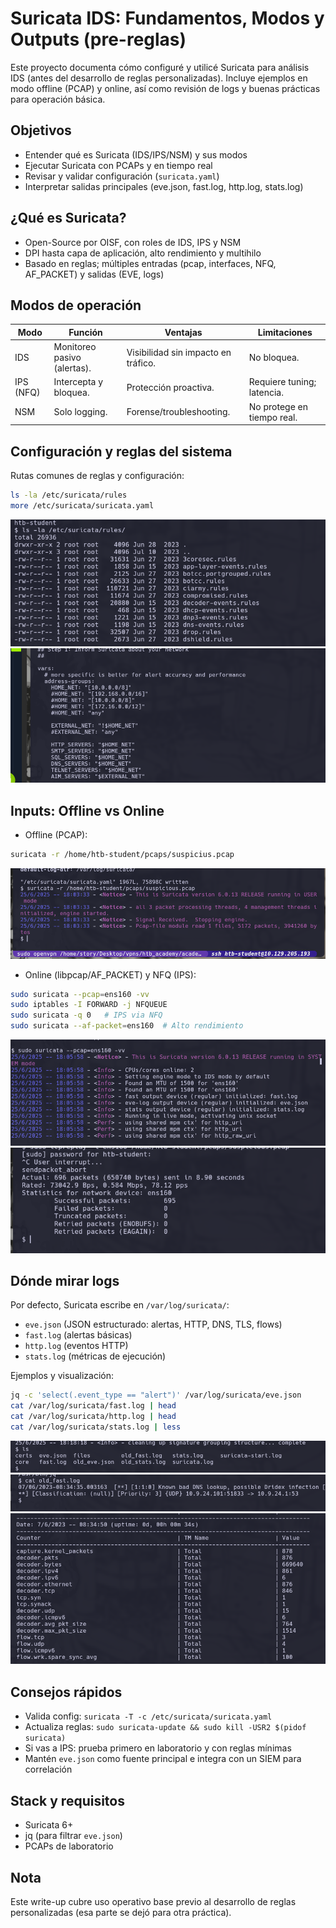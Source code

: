 # Suricata IDS: Fundamentos, Modos y Outputs (pre-reglas)

Este proyecto documenta cómo configuré y utilicé Suricata para análisis IDS (antes del desarrollo de reglas personalizadas). Incluye ejemplos en modo offline (PCAP) y online, así como revisión de logs y buenas prácticas para operación básica.

## Objetivos
- Entender qué es Suricata (IDS/IPS/NSM) y sus modos
- Ejecutar Suricata con PCAPs y en tiempo real
- Revisar y validar configuración (`suricata.yaml`)
- Interpretar salidas principales (eve.json, fast.log, http.log, stats.log)

## ¿Qué es Suricata?
- Open-Source por OISF, con roles de IDS, IPS y NSM
- DPI hasta capa de aplicación, alto rendimiento y multihilo
- Basado en reglas; múltiples entradas (pcap, interfaces, NFQ, AF_PACKET) y salidas (EVE, logs)

## Modos de operación
| Modo | Función | Ventajas | Limitaciones |
|---|---|---|---|
| IDS | Monitoreo pasivo (alertas). | Visibilidad sin impacto en tráfico. | No bloquea. |
| IPS (NFQ) | Intercepta y bloquea. | Protección proactiva. | Requiere tuning; latencia. |
| NSM | Solo logging. | Forense/troubleshooting. | No protege en tiempo real. |

## Configuración y reglas del sistema
Rutas comunes de reglas y configuración:

```bash
ls -la /etc/suricata/rules
more /etc/suricata/suricata.yaml
```

![Listado de reglas](./images/Pasted%20image%2020250625115253.png)
![suricata.yaml](./images/Pasted%20image%2020250625115422.png)

## Inputs: Offline vs Online
- Offline (PCAP):
```bash
suricata -r /home/htb-student/pcaps/suspicius.pcap
```

![PCAP offline](./images/Pasted%20image%2020250625120137.png)

- Online (libpcap/AF_PACKET) y NFQ (IPS):
```bash
sudo suricata --pcap=ens160 -vv
sudo iptables -I FORWARD -j NFQUEUE
sudo suricata -q 0   # IPS via NFQ
sudo suricata --af-packet=ens160  # Alto rendimiento
```

![Interfaz online](./images/Pasted%20image%2020250625120437.png)
![AF_PACKET + replay](./images/Pasted%20image%2020250625121518.png)

## Dónde mirar logs
Por defecto, Suricata escribe en `/var/log/suricata/`:
- `eve.json` (JSON estructurado: alertas, HTTP, DNS, TLS, flows)
- `fast.log` (alertas básicas)
- `http.log` (eventos HTTP)
- `stats.log` (métricas de ejecución)

Ejemplos y visualización:
```bash
jq -c 'select(.event_type == "alert")' /var/log/suricata/eve.json
cat /var/log/suricata/fast.log | head
cat /var/log/suricata/http.log | head
cat /var/log/suricata/stats.log | less
```

![Logs en /var/log/suricata](./images/Pasted%20image%2020250625121613.png)
![fast.log](./images/Pasted%20image%2020250625122425.png)
![stats.log](./images/Pasted%20image%2020250625122553.png)

## Consejos rápidos
- Valida config: `suricata -T -c /etc/suricata/suricata.yaml`
- Actualiza reglas: `sudo suricata-update && sudo kill -USR2 $(pidof suricata)`
- Si vas a IPS: prueba primero en laboratorio y con reglas mínimas
- Mantén `eve.json` como fuente principal e integra con un SIEM para correlación

## Stack y requisitos
- Suricata 6+
- jq (para filtrar `eve.json`)
- PCAPs de laboratorio

## Nota
Este write-up cubre uso operativo base previo al desarrollo de reglas personalizadas (esa parte se dejó para otra práctica).
